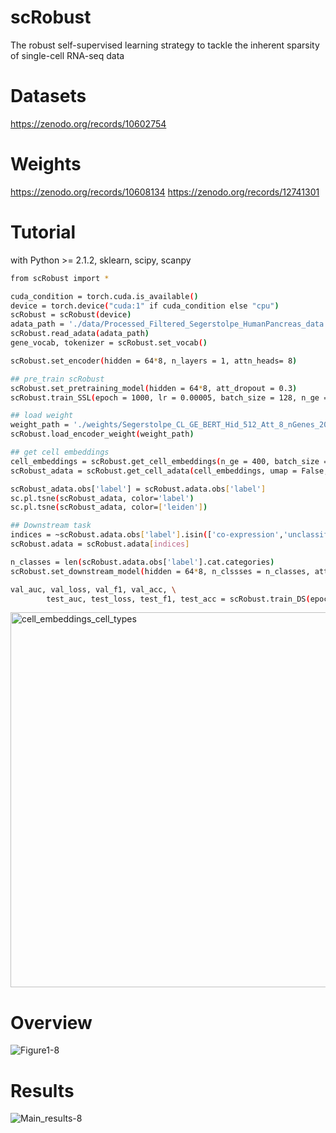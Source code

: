 # scRobust
The robust self-supervised learning strategy to tackle the inherent sparsity of single-cell RNA-seq data

# Datasets
https://zenodo.org/records/10602754

# Weights
https://zenodo.org/records/10608134
https://zenodo.org/records/12741301

# Tutorial
with Python >= 2.1.2, sklearn, scipy, scanpy

```sh
from scRobust import *

cuda_condition = torch.cuda.is_available()
device = torch.device("cuda:1" if cuda_condition else "cpu")
scRobust = scRobust(device)
adata_path = './data/Processed_Filtered_Segerstolpe_HumanPancreas_data.h5ad'
scRobust.read_adata(adata_path)
gene_vocab, tokenizer = scRobust.set_vocab()

scRobust.set_encoder(hidden = 64*8, n_layers = 1, attn_heads= 8)

## pre_train scRobust
scRobust.set_pretraining_model(hidden = 64*8, att_dropout = 0.3)
scRobust.train_SSL(epoch = 1000, lr = 0.00005, batch_size = 128, n_ge = 250, save_path = './weights/')

## load weight
weight_path = './weights/Segerstolpe_CL_GE_BERT_Hid_512_Att_8_nGenes_200_ly_1_bt_128_encoder.pt'
scRobust.load_encoder_weight(weight_path)

## get cell embeddings
cell_embeddings = scRobust.get_cell_embeddings(n_ge = 400, batch_size = 64)
scRobust_adata = scRobust.get_cell_adata(cell_embeddings, umap = False, tsne = True, leiden = True, n_comps = 50, n_neighbors=10, n_pcs=50)

scRobust_adata.obs['label'] = scRobust.adata.obs['label']
sc.pl.tsne(scRobust_adata, color='label')
sc.pl.tsne(scRobust_adata, color=['leiden'])

## Downstream task
indices = ~scRobust.adata.obs['label'].isin(['co-expression','unclassified endocrine']).values
scRobust.adata = scRobust.adata[indices]

n_classes = len(scRobust.adata.obs['label'].cat.categories)
scRobust.set_downstream_model(hidden = 64*8, n_clssses = n_classes, att_dropout = 0.3)

val_auc, val_loss, val_f1, val_acc, \
        test_auc, test_loss, test_f1, test_acc = scRobust.train_DS(epoch = 20, lr = 5e-5, batch_size = 64, n_ge = 800)

```
<img src="https://github.com/DMCB-GIST/scRobust/assets/31497898/00649a67-6005-45b3-8245-6a63c5c37504" alt="cell_embeddings_cell_types" width="600"/>

# Overview
![Figure1-8](https://github.com/DMCB-GIST/scRobust/assets/31497898/2ec9e5cc-177a-454f-8ce2-6dbdf89b83cb)

# Results
![Main_results-8](https://github.com/DMCB-GIST/scRobust/assets/31497898/a736e655-ca70-4d75-b35a-ad43e27efcaa)
